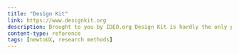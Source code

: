 ```yaml
---
title: "Design Kit"
link: https://www.designkit.org
description: Brought to you by IDEO.org Design Kit is hardly the only place to learn about the power of human-centered design. These books, guides, and free downloads are all great destinations to help you routinely innovate and solve big problems.
content-type: reference
tags: [newtoUX, research methods]
---
```

